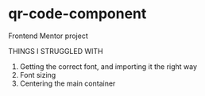 # qr-code-component
Frontend Mentor project

THINGS I STRUGGLED WITH

1. Getting the correct font, and importing it the right way
2. Font sizing
3. Centering the main container
